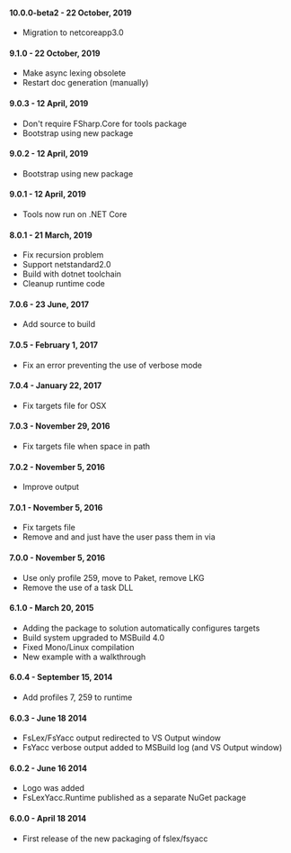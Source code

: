 #### 10.0.0-beta2 - 22 October, 2019
* Migration to netcoreapp3.0

#### 9.1.0 - 22 October, 2019
* Make async lexing obsolete
* Restart doc generation (manually)

#### 9.0.3 - 12 April, 2019
* Don't require FSharp.Core for tools package
* Bootstrap using new package

#### 9.0.2 - 12 April, 2019
* Bootstrap using new package

#### 9.0.1 - 12 April, 2019
* Tools now run on .NET Core

#### 8.0.1 - 21 March, 2019
* Fix recursion problem 
* Support netstandard2.0
* Build with dotnet toolchain
* Cleanup runtime code

#### 7.0.6 - 23 June, 2017
* Add source to build

#### 7.0.5 - February 1, 2017
* Fix an error preventing the use of verbose mode

#### 7.0.4 - January 22, 2017
* Fix targets file for OSX

#### 7.0.3 - November 29, 2016
* Fix targets file when space in path

#### 7.0.2 - November 5, 2016
* Improve output

#### 7.0.1 - November 5, 2016
* Fix targets file
* Remove <Open> and <Module> and just have the user pass them in via <OtherFlags>

#### 7.0.0 - November 5, 2016
* Use only profile 259, move to Paket, remove LKG
* Remove the use of a task DLL

#### 6.1.0 - March 20, 2015
* Adding the package to solution automatically configures targets
* Build system upgraded to MSBuild 4.0
* Fixed Mono/Linux compilation
* New example with a walkthrough

#### 6.0.4 - September 15, 2014
* Add profiles 7, 259 to runtime

#### 6.0.3 - June 18 2014
* FsLex/FsYacc output redirected to VS Output window
* FsYacc verbose output added to MSBuild log (and VS Output window)

#### 6.0.2 - June 16 2014
* Logo was added
* FsLexYacc.Runtime published as a separate NuGet package

#### 6.0.0 - April 18 2014
* First release of the new packaging of fslex/fsyacc
